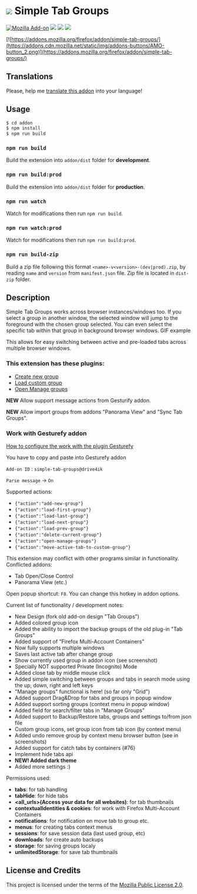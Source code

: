 # [![](https://rawgit.com/Drive4ik/simple-tab-groups/master/addon/src/icons/icon.svg)](https://addons.mozilla.org/firefox/addon/simple-tab-groups/ "Simple Tab Groups addon page") Simple Tab Groups

[![Mozilla Add-on](https://img.shields.io/amo/v/simple-tab-groups.svg)](https://addons.mozilla.org/firefox/addon/simple-tab-groups/) [![](https://img.shields.io/amo/d/simple-tab-groups.svg)](https://addons.mozilla.org/firefox/addon/simple-tab-groups/statistics/?last=365) [![](https://img.shields.io/amo/users/simple-tab-groups.svg)](https://addons.mozilla.org/firefox/addon/simple-tab-groups/statistics/usage/?last=365) [![](https://img.shields.io/amo/rating/simple-tab-groups.svg)](https://addons.mozilla.org/firefox/addon/simple-tab-groups/reviews/)

[![https://addons.mozilla.org/firefox/addon/simple-tab-groups/](https://addons.cdn.mozilla.net/static/img/addons-buttons/AMO-button_2.png)](https://addons.mozilla.org/firefox/addon/simple-tab-groups/)

## Translations

Please, help me [translate this addon](https://drive4ik.github.io/simple-tab-groups/translate/index.html) into your language!

## Usage

```bash
$ cd addon
$ npm install
$ npm run build
```

### `npm run build`

Build the extension into `addon/dist` folder for **development**.

### `npm run build:prod`

Build the extension into `addon/dist` folder for **production**.

### `npm run watch`

Watch for modifications then run `npm run build`.

### `npm run watch:prod`

Watch for modifications then run `npm run build:prod`.

### `npm run build-zip`

Build a zip file following this format `<name>-v<version>-(dev|prod).zip`, by reading `name` and `version` from `manifest.json` file.
Zip file is located in `dist-zip` folder.


## Description

Simple Tab Groups works across browser instances/windows too. If you select a group in another window, the selected window will jump to the foreground with the chosen group selected. You can even select the specific tab within that group in background browser windows. GIF example

This allows for easy switching between active and pre-loaded tabs across multiple browser windows.

### This extension has these plugins:

 * [Create new group](https://addons.mozilla.org/firefox/addon/stg-plugin-create-new-group/)
 * [Load custom group](https://addons.mozilla.org/firefox/addon/stg-plugin-load-custom-group/)
 * [Open Manage groups](https://addons.mozilla.org/firefox/addon/stg-plugin-open-manage-groups/)

**NEW** Allow support message actions from Gesturify addon.

**NEW** Allow import groups from addons "Panorama View" and "Sync Tab Groups".

### Work with Gesturefy addon
[How to configure the work with the plugin Gesturefy](https://user-images.githubusercontent.com/7843031/44263498-dffb1b00-a227-11e8-95c7-1b9474199ef0.png)

You have to copy and paste into Gesturefy addon

`Add-on ID` : `simple-tab-groups@drive4ik`

`Parse message` -> `On`

Supported actions:
* `{"action":"add-new-group"}`
* `{"action":"load-first-group"}`
* `{"action":"load-last-group"}`
* `{"action":"load-next-group"}`
* `{"action":"load-prev-group"}`
* `{"action":"delete-current-group"}`
* `{"action":"open-manage-groups"}`
* `{"action":"move-active-tab-to-custom-group"}`

This extension may conflict with other programs similar in functionality.
Conflicted addons:
 * Tab Open/Close Control
 * Panorama View (etc.)

Open popup shortcut: `F8`. You can change this hotkey in addon options.

Current list of functionality / development notes:

 * New Design (fork old add-on design "Tab Groups")
 * Added colored group icon
 * Added the ability to import the backup groups of the old plug-in "Tab Groups"
 * Added support of "Firefox Multi-Account Containers"
 * Now fully supports multiple windows
 * Saves last active tab after change group
 * Show currently used group in addon icon (see screenshot)
 * Specially NOT supported Private (Incognito) Mode
 * Added close tab by middle mouse click
 * Added simple switching between groups and tabs in search mode using the up, down, right and left keys
 * "Manage groups" functional is here! (so far only "Grid")
 * Added support Drag&Drop for tabs and groups in popup window
 * Added support sorting groups (context menu in popup window)
 * Added field for search/filter tabs in "Manage Groups"
 * Added support to Backup/Restore tabs, groups and settings to/from json file
 * Custom group icons, set group icon from tab icon (by context menu)
 * Added undo remove group by context menu browser button (see in screenshots)
 * Added support for catch tabs by containers (#76)
 * Implement hide tabs api
 * **NEW! Added dark theme**
 * Added more settings :)


Permissions used:
 * **tabs**: for tab handling
 * **tabHide**: for hide tabs
 * **<all_urls>(Access your data for all websites)**: for tab thumbnails
 * **contextualIdentities & cookies**: for work with Firefox Multi-Account Containers
 * **notifications**: for notification on move tab to group etc.
 * **menus**: for creating tabs context menus
 * **sessions**: for save session data (last used group, etc)
 * **downloads**: for create auto backups
 * **storage**: for saving groups localy
 * **unlimitedStorage**: for save tab thumbnails

## License and Credits

This project is licensed under the terms of the [Mozilla Public License 2.0](LICENSE).
